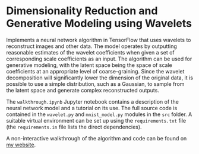 # Dimensionality Reduction and Generative Modeling using Wavelets
Implements a neural network algorithm in TensorFlow that uses wavelets to reconstruct images and other data. The model operates by outputting reasonable estimates of the wavelet coefficients when given a set of corresponding scale coefficients as an input. The algorithm can be used for generative modeling, with the latent space being the space of scale coefficients at an appropriate level of coarse-graining. Since the wavelet decomposition will significantly lower the dimension of the original data, it is possible to use a simple distribution, such as a Gaussian, to sample from the latent space and generate complex reconstructed outputs. 

The `walkthrough.ipynb` Jupyter notebook contains a description of the neural network model and a tutorial on its use. The full source code is contained in the `wavelet.py` and `mnist_model.py` modules in the `src` folder. A suitable virtual environment can be set up using the `requirements.txt` file (the `requirements.in` file lists the direct dependencies).

A non-interactive walkthrough of the algorithm and code can be found on [my website](https://ianconvy.github.io/projects/other/wavelet/wavelet.html).
